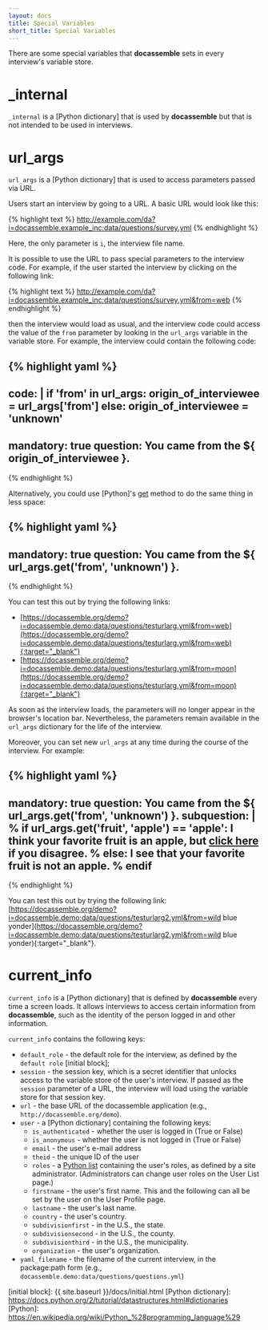 ```yaml
---
layout: docs
title: Special Variables
short_title: Special Variables
---
```


There are some special variables that **docassemble** sets in every
interview's variable store.

# _internal

`_internal` is a [Python dictionary] that is used by **docassemble**
but that is not intended to be used in interviews.

# url_args

`url_args` is a [Python dictionary] that is used to access parameters
passed via URL.

Users start an interview by going to a URL.  A basic URL would look
like this:

{% highlight text %}
http://example.com/da?i=docassemble.example_inc:data/questions/survey.yml
{% endhighlight %}

Here, the only parameter is `i`, the interview file name.

It is possible to use the URL to pass special parameters to the
interview code.  For example, if the user started the interview by
clicking on the following link:

{% highlight text %}
http://example.com/da?i=docassemble.example_inc:data/questions/survey.yml&from=web
{% endhighlight %}

then the interview would load as usual, and the interview code could
access the value of the `from` parameter by looking in the `url_args`
variable in the variable store.  For example, the interview could
contain the following code:

{% highlight yaml %}
---
code: |
  if 'from' in url_args:
    origin_of_interviewee = url_args['from']
  else:
    origin_of_interviewee = 'unknown'
---
mandatory: true
question: You came from the ${ origin_of_interviewee }.
---
{% endhighlight %}

Alternatively, you could use [Python]'s [get] method to do the same
thing in less space:

{% highlight yaml %}
---
mandatory: true
question: You came from the ${ url_args.get('from', 'unknown') }.
---
{% endhighlight %}

You can test this out by trying the following links:

* [https://docassemble.org/demo?i=docassemble.demo:data/questions/testurlarg.yml&from=web](https://docassemble.org/demo?i=docassemble.demo:data/questions/testurlarg.yml&from=web){:target="_blank"}
* [https://docassemble.org/demo?i=docassemble.demo:data/questions/testurlarg.yml&from=moon](https://docassemble.org/demo?i=docassemble.demo:data/questions/testurlarg.yml&from=moon){:target="_blank"}

As soon as the interview loads, the parameters will no longer appear
in the browser's location bar.  Nevertheless, the parameters remain
available in the `url_args` dictionary for the life of the interview.

Moreover, you can set new `url_args` at any time during the course of
the interview.  For example:

{% highlight yaml %}
---
mandatory: true
question: You came from the ${ url_args.get('from', 'unknown') }.
subquestion: |
  % if url_args.get('fruit', 'apple') == 'apple':
  I think your favorite fruit is an apple, but [click here](?fruit=orange)
  if you disagree.
  % else:
  I see that your favorite fruit is not an apple.
  % endif
---
{% endhighlight %}

You can test this out by trying the following link:
[https://docassemble.org/demo?i=docassemble.demo:data/questions/testurlarg2.yml&from=wild blue yonder](https://docassemble.org/demo?i=docassemble.demo:data/questions/testurlarg2.yml&from=wild blue yonder){:target="_blank"}.

# current_info

`current_info` is a [Python dictionary] that is defined by
**docassemble** every time a screen loads.  It allows interviews to
access certain information from **docassemble**, such as the identity
of the person logged in and other information.

`current_info` contains the following keys:

* `default_role` - the default role for the interview, as defined by
  the `default role` [initial block];
* `session` - the session key, which is a secret identifier that
  unlocks access to the variable store of the user's interview.  If
  passed as the `session` parameter of a URL, the interview will load
  using the variable store for that session key.
* `url` - the base URL of the docassemble application (e.g.,
  `http://docassemble.org/demo`).
* `user` - a [Python dictionary] containing the following keys:
  * `is_authenticated` - whether the user is logged in (True or False)
  * `is_anonymous` - whether the user is not logged in (True or False)
  * `email` - the user's e-mail address
  * `theid` - the unique ID of the user
  * `roles` - a [Python list] containing the user's roles, as defined
    by a site administrator.  (Administrators can change user roles on
    the User List page.)
  * `firstname` - the user's first name.  This and the following can
    all be set by the user on the User Profile page.
  * `lastname` - the user's last name.
  * `country` - the user's country.
  * `subdivisionfirst` - in the U.S., the state.
  * `subdivisionsecond` - in the U.S., the county.
  * `subdivisionthird` - in the U.S., the municipality.
  * `organization` - the user's organization.
* `yaml_filename` - the filename of the current interview, in the
  package:path form (e.g., `docassemble.demo:data/questions/questions.yml`)

[get]: https://docs.python.org/2/library/stdtypes.html#dict.get
[Python list]: https://docs.python.org/2/tutorial/datastructures.html
[initial block]: {{ site.baseurl }}/docs/initial.html
[Python dictionary]: https://docs.python.org/2/tutorial/datastructures.html#dictionaries
[Python]: https://en.wikipedia.org/wiki/Python_%28programming_language%29
